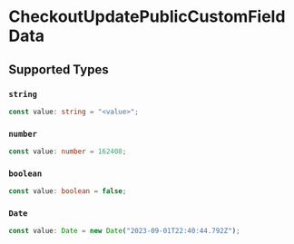 # CheckoutUpdatePublicCustomFieldData


## Supported Types

### `string`

```typescript
const value: string = "<value>";
```

### `number`

```typescript
const value: number = 162408;
```

### `boolean`

```typescript
const value: boolean = false;
```

### `Date`

```typescript
const value: Date = new Date("2023-09-01T22:40:44.792Z");
```

